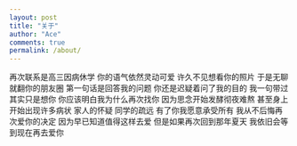 ```yaml
---
layout: post
title: "关于"
author: "Ace"
comments: true
permalink: /about/
---
```


再次联系是高三因病休学
你的语气依然灵动可爱
许久不见想看你的照片
于是无聊就翻你的朋友圈
第一句话是回答我的问题
你还是迟疑着问了我的目的
我一句带过其实只是想你
你应该明白我为什么再次找你
因为思念开始发酵彻夜难熬
甚至身上开始出现许多病状
家人的怀疑
同学的疏远
有了你我愿意承受所有
我从不后悔再次爱你的决定
因为早已知道值得这样去爱
但是如果再次回到那年夏天
我依旧会等到现在再去爱你
